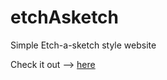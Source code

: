 # etchAsketch
 Simple Etch-a-sketch style website

Check it out --> [here](https://mariandangit.github.io/etchAsketch/)
